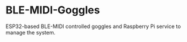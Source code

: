 # BLE-MIDI-Goggles

ESP32-based BLE-MIDI controlled goggles and Raspberry Pi service to manage the system.
